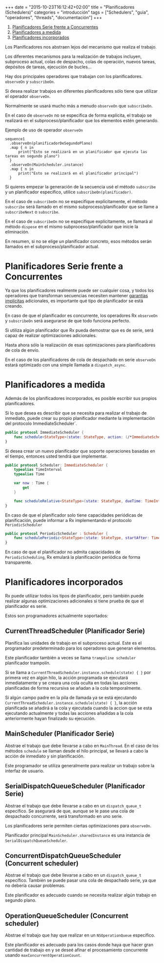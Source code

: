+++
date = "2015-10-23T16:12:42+02:00"
title = "Planificadores (Schedulers)"
categories = "introducción"
tags = ["Schedulers", "guia", "operadores", "threads", "documentación"]
+++

1. [Planificadores Serie frente a Concurrentes](#serial-vs-concurrent-schedulers)
1. [Planificadores a medida](#custom-schedulers)
1. [Planificadores incorporados](#builtin-schedulers)


Los Planificadores nos abstraen lejos del mecanismo que realiza el trabajo.

Los diferentes mecanismos para la realización de trabajos incluyen, subproceso actual, colas de despacho, colas de operación, nuevos tareas, depósitos de tareas, ejecución de bucles...

Hay dos principales operadores que trabajan con los planificadores. `observeOn` y `subscribeOn`.

Si desea realizar trabajos en diferentes planificadores sólo tiene que utilizar el operador `observeOn`.

Normalmente se usará mucho más a menudo `observeOn` que `subscribeOn`.

En el caso de `observeOn` no se especifica de forma explícita, el trabajo se realizará en el subproceso/planificador que los elementos estén generando.

Ejemplo de uso de operador `observeOn`

```
sequence1
  .observeOn(planificadorDeSegundoPlano)
  .map { n in
      print("Esto se realizará en un planificador que ejecuta las tareas en segundo plano")
  }
  .observeOn(MainScheduler.instance)
  .map { n in
      print("Esto se realizará en el planificador principal")
  }
```

Si quieres empezar la generación de la secuencia usé el método `subscribe` y un planificador específico, utilice `subscribeOn(planificador)`.

En el caso de `subscribeOn` no se especifique explícitamente, el método `subscribe` será llamado en el mismo subproceso/planificador que se llame a `subscribeNext` o `subscribe`.

En el caso de `subscribeOn` no se especifique explícitamente, se llamará al método `dispose` en el mismo subproceso/planificador que inicie la eliminación.

En resumen, si no se elige un planificador concreto, esos métodos serán llamados en el subproceso/planificador actual.

# Planificadores Serie frente a Concurrentes

Ya que los planificadores realmente puede ser cualquier cosa, y todos los operadores que transforman secuencias necesiten mantener [garantías implícitas](/intro/#implicit-observable-guarantees) adicionales, es importante qué tipo de planificador se está creando.

En caso de que el planificador es concurrente, los operadores Rx `observeOn` y `subscribeOn` será asegurarse de que todo funciona perfecto.

Si utiliza algún planificador que Rx pueda demostrar que es de serie, será capaz de realizar optimizaciones adicionales.

Hasta ahora sólo la realización de esas optimizaciones para planificadores de cola de envío.

En el caso de los planificadores de cola de despachado en serie `observeOn` estará optimizado con una simple llamada a `dispatch_async`.

# Planificadores a medida

Además de los planificadores incorporados, es posible escribir sus propios planificadores.

Si lo que desea es describir que se necesita para realizar el trabajo de inmediato, puede crear su propio planificador mediante la implementación del protocolo ImmediateScheduler`.

```swift
public protocol ImmediateScheduler {
    func schedule<StateType>(state: StateType, action: (/*ImmediateScheduler,*/ StateType) -> RxResult<Disposable>) -> RxResult<Disposable>
}
```

Si desea crear un nuevo planificador que soporte operaciones basadas en el tiempo, entonces usted tendrá que implementar.

```swift
public protocol Scheduler: ImmediateScheduler {
    typealias TimeInterval
    typealias Time

    var now : Time {
        get
    }

    func scheduleRelative<StateType>(state: StateType, dueTime: TimeInterval, action: (StateType) -> RxResult<Disposable>) -> RxResult<Disposable>
}
```

En caso de que el planificador solo tiene capacidades periódicas de planificación, puede informar a Rx implementando el protocolo `PeriodicScheduler`

```swift
public protocol PeriodicScheduler : Scheduler {
    func schedulePeriodic<StateType>(state: StateType, startAfter: TimeInterval, period: TimeInterval, action: (StateType) -> StateType) -> RxResult<Disposable>
}
```

En caso de que el planificador no admita capacidades de `PeriodicScheduling`, Rx emulará la planificación periódica de forma transparente.

# Planificadores incorporados

Rx puede utilizar todos los tipos de planificador, pero también puede realizar algunas optimizaciones adicionales si tiene prueba de que el planificador es serie.

Estos son programadores actualmente soportados:



## CurrentThreadScheduler (Planificador Serie)

Planifica las unidades de trabajo en el subproceso actual.
Este es el programador predeterminado para los operadores que generan elementos.

Este planificador también a veces se llama `trampoline scheduler` planificador trampolín.

Si se llama a `CurrentThreadScheduler.instance.schedule(state) { }` por primera vez en algún hilo, la acción programada se ejecutará inmediatamente y se creara una cola oculta en todas las acciones planificadas de forma recursiva se añadan a la cola temporalmente.

Si algún campo padre en la pila de llamada ya se está ejecutando `CurrentThreadScheduler.instance.schedule(state) { }`, la acción planificada se añadirá a la cola y ejecutada cuando la accion que se esta ejecutando actualmente y todas las acciones añadidas a la cola anteriormente hayan finalizado su ejecución.



## MainScheduler (Planificador Serie)

Abstrae el trabajo que debe llevarse a cabo en `MainThread`. En el caso de los métodos `schedule` se llaman desde el hilo principal, se llevará a cabo la acción de inmediato y sin planificación.

Este programador se utiliza generalmente para realizar un trabajo sobre la interfaz de usuario.



## SerialDispatchQueueScheduler (Planificador Serie)

Abstrae el trabajo que debe llevarse a cabo en un `dispatch_queue_t` específico. Se asegurará de que, aunque se le pase una cola de despachado concurrente, será transformado en uno serie.

Los planificadores serie permiten ciertas optimizaciones para `observeOn`.

Planificador principal `MainScheduler.sharedInstance` es una instancia de `SerialDispatchQueueScheduler`.



## ConcurrentDispatchQueueScheduler (Concurrent scheduler)

Abstrae el trabajo que debe llevarse a cabo en un `dispatch_queue_t` específico. También se puede pasar una cola de despachado serie, ya que no debería causar problemas.

Este planificador es adecuado cuando se necesita realizar algún trabajo en segundo plano.



## OperationQueueScheduler (Concurrent scheduler)

Abstrae el trabajo que hay que realizar en un `NSOperationQueue` específico.

Este planificador es adecuado para los casos donde haya que hacer gran cantidad de trabajo en y se deseé afinar el procesamiento concurrente usando `maxConcurrentOperationCount`.

